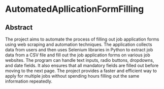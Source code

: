 # AutomatedApllicationFormFilling

## Abstract
The project aims to automate the process of filling out job application forms using web scraping and automation techniques. The application collects data from users and then uses Selenium libraries in Python to extract job data from a CSV file and fill out the job application forms on various job websites. The program can handle text inputs, radio buttons, dropdowns, and date fields. It also ensures that all mandatory fields are filled out before moving to the next page. The project provides a faster and efficient way to apply for multiple jobs without spending hours filling out the same information repeatedly.

